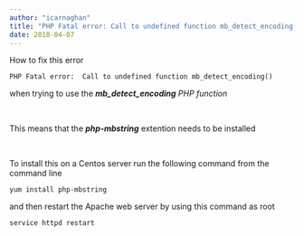 ```yaml
---
author: "icarnaghan"
title: "PHP Fatal error: Call to undefined function mb_detect_encoding()"
date: 2018-04-07
---
```


How to fix this error

```
PHP Fatal error:  Call to undefined function mb_detect_encoding()
```

when trying to use the _**mb\_detect\_encoding** PHP function_

 

This means that the _**php-mbstring**_ extention needs to be installed

 

To install this on a Centos server run the following command from the command line

```
yum install php-mbstring
```

and then restart the Apache web server by using this command as root

```
service httpd restart
```
